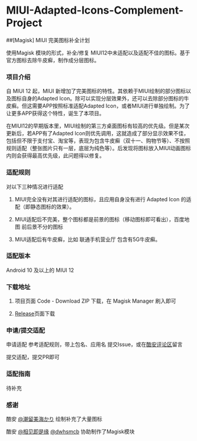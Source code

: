 # MIUI-Adapted-Icons-Complement-Project
##[Magisk] MIUI 完美图标补全计划

使用Magisk 模块的形式，补全/修复 MIUI12中未适配以及适配不佳的图标。基于官方图标去除牛皮癣，制作成分层图标。

### 项目介绍

自 MIUI 12 起，MIUI 新增加了完美图标的特性。其依赖于MIUI绘制的部分图标以及图标自身的Adapted Icon。除可以实现分层效果外，还可以去除部分图标的牛皮癣。但这需要APP按照标准适配Adapted Icon，或者MIUI进行单独绘制。为了让更多APP获得这个特性，诞生了本项目。

在MIUI12的早期版本里，MIUI绘制的第三方桌面图标有较高的优先级。但是某次更新后，若APP有了Adapted Icon则优先调用，这就造成了部分显示效果不佳，包括但不限于支付宝、淘宝等，表现为包含牛皮癣（双十一、购物节等）、不按照规则适配（整张图片只有一层，底层为纯色等）。后发现将图标放入MIUI动画图标内则会获得最高优先级，此问题得以修复。

### 适配规则

对以下三种情况进行适配

1. MIUI完全没有对其进行适配的图标，且应用自身没有进行 Adapted Icon 的适配（即静态图标的效果）。

2. MIUI适配后不完美，整个图标都是前景的图标（移动图标即可看出），百度地图 前后景不分的图标

3. MIUI适配后有牛皮癣，比如 联通手机营业厅 包含有5G牛皮癣。


### 适配版本
Android 10 及以上的 MIUI 12

### 下载地址
1. 项目页面 Code - Download ZIP 下载，在 Magisk Manager 刷入即可

2. [Release](https://github.com/pzcn/MIUI-Adapted-Icons-Complement-Project/releases)页面下载

### 申请/提交适配
申请适配 参考适配规则，带上包名、应用名 提交Issue，或在[酷安评论区](https://www.coolapk.com/feed/19929877)留言

提交适配，提交PR即可

### 适配指南
待补充

### 感谢
酷安  [@潮留美海かり](http://www.coolapk.com/u/3701042) 绘制补充了大量图标

酷安 [@相见即是缘](http://www.coolapk.com/u/1614257) [@dwhsmcb](http://www.coolapk.com/u/1662815) 协助制作了Magisk模块
